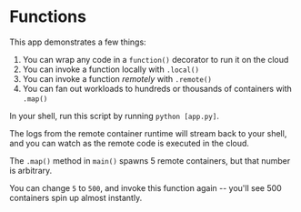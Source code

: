 # Functions

This app demonstrates a few things:

1. You can wrap any code in a `function()` decorator to run it on the cloud
2. You can invoke a function locally with `.local()`
3. You can invoke a function _remotely_ with `.remote()`
4. You can fan out workloads to hundreds or thousands of containers with `.map()`

In your shell, run this script by running `python [app.py]`.

The logs from the remote container runtime will stream back to your shell, and you can watch as
the remote code is executed in the cloud.

The `.map()` method in `main()` spawns 5 remote containers, but that number is arbitrary.

You can change `5` to `500`, and invoke this function again -- you'll see 500 containers spin up almost instantly.
